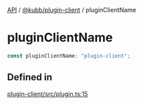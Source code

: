 [API](../../../packages.md) / [@kubb/plugin-client](../index.md) / pluginClientName

# pluginClientName

```ts
const pluginClientName: "plugin-client";
```

## Defined in

[plugin-client/src/plugin.ts:15](https://github.com/kubb-project/kubb/blob/ff80665146ae086e044807d0072fda660e72e1fd/packages/plugin-client/src/plugin.ts#L15)
